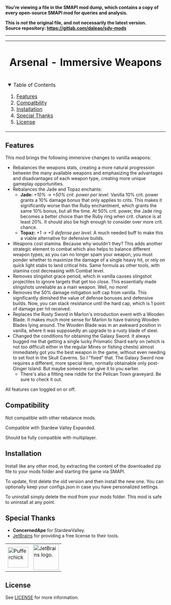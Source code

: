 **You're viewing a file in the SMAPI mod dump, which contains a copy of every open-source SMAPI mod
for queries and analysis.**

**This is _not_ the original file, and not necessarily the latest version.**  
**Source repository: https://gitlab.com/daleao/sdv-mods**

----

<table align="center"><tr><td align="center" width="9999">

<!-- LOGO, TITLE, DESCRIPTION -->

# Arsenal - Immersive Weapons

<br/>

<!-- TABLE OF CONTENTS -->
<details open="open" align="left">
  <summary>Table of Contents</summary>
  <ol>
    <li><a href="#features">Features</a></li>
    <li><a href="#compatibility">Compatbility</a></li>
    <li><a href="#installation">Installation</a></li>
    <li><a href="#special-thanks">Special Thanks</a></li>
    <li><a href="#license">License</a></li>
  </ol>
</details>

</td></tr></table>

## Features

This mod brings the following immersive changes to vanilla weapons:

- Rebalances the weapons stats, creating a more natural progression between the many available weapons and emphasizing the advantages and disadvantages of each weapon type, creating more unique gameplay opportunities.
- Rebalances the Jade and Topaz enchants:
    - **Jade:** *+10% -> +50% crit. power per level.* Vanilla 10% crit. power grants a 10% damage bonus that only applies to crits. This makes it significantly worse than the Ruby enchantment, which grants the same 10% bonus, but all the time. At 50% crit. power, the Jade ring becomes a better choice than the Ruby ring when crit. chance is at least 20%. It should also be high enough to consider over more crit. chance.
    - **Topaz:** *+1 -> +5 defense per level.* A much needed buff to make this a viable alternative for defensive builds.
- Weapons cost stamina. Because why wouldn't they? This adds another strategic element to combat which also helps to balance different weapon types; as you can no longer spam your weapon, you must ponder whether to maximize the damage of a single heavy hit, or rely on quick light stabs to land critical hits. Same formula as other tools, with stamina cost decreasing with Combat level.
- Removes slingshot grace period, which in vanilla causes slingshot projectiles to ignore targets that get too close. This essentially made slingshots unreliable as a main weapon. Well, no more!
- Removes the 50% damage mitigation soft cap from vanilla. This significantly dimished the value of defense bonuses and defensive builds. Now, you can stack resistance until the hard cap, which is 1 point of damage per hit received.
- Replaces the Rusty Sword in Marlon's introduction event with a Wooden Blade. It makes much more sense for Marlon to have training Wooden Blades lying around. The Wooden Blade was in an awkward position in vanilla, where it was supposedly an upgrade to a rusty blade of steel.
- Changed the conditions for obtaining the Galaxy Sword. It always bugged me that getting a single lucky Prismatic Shard early on (which is not too difficult either in the regular Mines or fishing chests) almost immediately got you the best weapon in the game, without even needing to set foot in the Skull Caverns. So I "fixed" that. The Galaxy Sword now requires a different, more special item, normally obtainable only post-Ginger Island. But maybe someone can give it to you earlier.
    - There's also a fitting new riddle for the Pelican Town graveyard. Be sure to check it out.

All features can toggled on or off.

## Compatibility

Not compatible with other rebalance mods.

Compatible with Stardew Valley Expanded.

Should be fully compatible with multiplayer.

## Installation

Install like any other mod, by extracting the content of the downloaded zip file to your mods folder and starting the game via SMAPI.

To update, first delete the old version and then install the new one. You can optionally keep your configs.json in case you have personalized settings.

To uninstall simply delete the mod from your mods folder. This mod is safe to uninstall at any point.

## Special Thanks

- **ConcernedApe** for StardewValley.
- [JetBrains](https://jb.gg/OpenSource) for providing a free license to their tools.

<table>
  <tr>
    <td><img width="64" src="https://smapi.io/Content/images/pufferchick.png" alt="Pufferchick"></td>
    <td><img width="80" src="https://resources.jetbrains.com/storage/products/company/brand/logos/jb_beam.svg" alt="JetBrains logo."></td>
  </tr>
</table>

## License

See [LICENSE](../../LICENSE) for more information.
